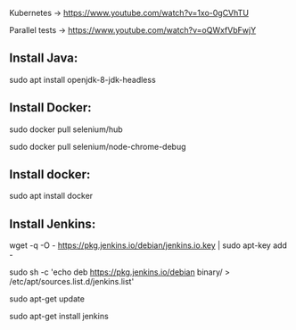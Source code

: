 Kubernetes        -> https://www.youtube.com/watch?v=1xo-0gCVhTU

Parallel tests    -> https://www.youtube.com/watch?v=oQWxfVbFwjY 

Install Java:
--------------------------------------------------
sudo apt install openjdk-8-jdk-headless


Install Docker:
--------------------------------------------------
sudo docker pull selenium/hub

sudo docker pull selenium/node-chrome-debug

Install docker:
--------------------------------------------------
sudo apt install docker

Install Jenkins:
--------------------------------------------------
wget -q -O - https://pkg.jenkins.io/debian/jenkins.io.key | sudo apt-key add -

sudo sh -c 'echo deb https://pkg.jenkins.io/debian binary/ > \
    /etc/apt/sources.list.d/jenkins.list'
    
sudo apt-get update

sudo apt-get install jenkins
